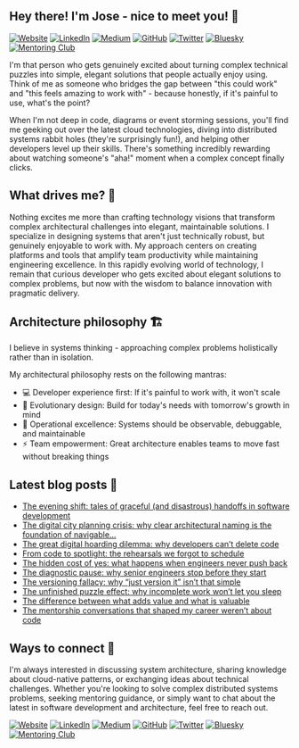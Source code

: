 ## Hey there! I'm Jose - nice to meet you! 👋

[![Website](https://img.shields.io/badge/Website-000000?style=for-the-badge)](https://zepedro.com)
[![LinkedIn](https://img.shields.io/badge/LinkedIn-0077B5?style=for-the-badge&logo=linkedin&logoColor=white)](https://linkedin.com/in/zepedro)
[![Medium](https://img.shields.io/badge/Medium-12100E?style=for-the-badge&logo=medium&logoColor=white)](https://blog.zepedro.com)
[![GitHub](https://img.shields.io/badge/GitHub-181717?style=for-the-badge&logo=github&logoColor=white)](https://github.com/zepedrosilva)
[![Twitter](https://img.shields.io/badge/Twitter-1DA1F2?style=for-the-badge&logo=twitter&logoColor=white)](https://x.com/zepedro)
[![Bluesky](https://img.shields.io/badge/Bluesky-00A8E8?style=for-the-badge&logo=bluesky&logoColor=white)](https://bsky.app/profile/zepedro.com)
[![Mentoring Club](https://img.shields.io/badge/Mentoring%20Club-FF6B35?style=for-the-badge)](https://www.mentoring-club.com/the-mentors/jose-silva)

I'm that person who gets genuinely excited about turning complex technical puzzles into simple, elegant solutions that people actually enjoy using. Think of me as someone who bridges the gap between "this could work" and "this feels amazing to work with" - because honestly, if it's painful to use, what's the point?

When I'm not deep in code, diagrams or event storming sessions, you'll find me geeking out over the latest cloud technologies, diving into distributed systems rabbit holes (they're surprisingly fun!), and helping other developers level up their skills. There's something incredibly rewarding about watching someone's "aha!" moment when a complex concept finally clicks.

## What drives me? 🚀

Nothing excites me more than crafting technology visions that transform complex architectural challenges into elegant, maintainable solutions. I specialize in designing systems that aren't just technically robust, but genuinely enjoyable to work with. My approach centers on creating platforms and tools that amplify team productivity while maintaining engineering excellence.
In this rapidly evolving world of technology, I remain that curious developer who gets excited about elegant solutions to complex problems, but now with the wisdom to balance innovation with pragmatic delivery.

## Architecture philosophy 🏗️

I believe in systems thinking - approaching complex problems holistically rather than in isolation.

My architectural philosophy rests on the following mantras:
* 💻 Developer experience first: If it's painful to work with, it won't scale
* 🌿 Evolutionary design: Build for today's needs with tomorrow's growth in mind
* 🔧 Operational excellence: Systems should be observable, debuggable, and maintainable
* ⚡ Team empowerment: Great architecture enables teams to move fast without breaking things

## Latest blog posts 📝

<!-- BLOG_POSTS_PLACEHOLDER - Do not remove this comment -->

* [The evening shift: tales of graceful (and disastrous) handoffs in software development](https://medium.com/@zepedrosilva/the-evening-shift-tales-of-graceful-and-disastrous-handoffs-in-software-development-21faa6c87fbf)
* [The digital city planning crisis: why clear architectural naming is the foundation of navigable…](https://medium.com/@zepedrosilva/the-digital-city-planning-crisis-why-clear-architectural-naming-is-the-foundation-of-navigable-573dd6793789)
* [The great digital hoarding dilemma: why developers can’t delete code](https://medium.com/@zepedrosilva/the-great-digital-hoarding-dilemma-why-developers-cant-delete-code-8951f2874120)
* [From code to spotlight: the rehearsals we forgot to schedule](https://medium.com/@zepedrosilva/from-code-to-spotlight-the-rehearsals-we-forgot-to-schedule-66de123219de)
* [The hidden cost of yes: what happens when engineers never push back](https://medium.com/@zepedrosilva/the-hidden-cost-of-yes-what-happens-when-engineers-never-push-back-51193927c578)
* [The diagnostic pause: why senior engineers stop before they start](https://medium.com/@zepedrosilva/the-diagnostic-pause-why-senior-engineers-stop-before-they-start-6dfa39871664)
* [The versioning fallacy: why “just version it” isn’t that simple](https://medium.com/@zepedrosilva/the-versioning-fallacy-why-just-version-it-isnt-that-simple-355fd54a0a1a)
* [The unfinished puzzle effect: why incomplete work won’t let you sleep](https://medium.com/@zepedrosilva/the-unfinished-puzzle-effect-why-incomplete-work-wont-let-you-sleep-dde34aaa23ee)
* [The difference between what adds value and what is valuable](https://medium.com/@zepedrosilva/the-difference-between-what-adds-value-and-what-is-valuable-da9c4917af70)
* [The mentorship conversations that shaped my career weren’t about code](https://medium.com/@zepedrosilva/the-mentorship-conversations-that-shaped-my-career-werent-about-code-3578ae756471)


## Ways to connect 🤝

I'm always interested in discussing system architecture, sharing knowledge about cloud-native patterns, or exchanging ideas about technical challenges. Whether you're looking to solve complex distributed systems problems, seeking mentoring guidance, or simply want to chat about the latest in software development and architecture, feel free to reach out.

[![Website](https://img.shields.io/badge/Website-000000?style=for-the-badge)](https://zepedro.com)
[![LinkedIn](https://img.shields.io/badge/LinkedIn-0077B5?style=for-the-badge&logo=linkedin&logoColor=white)](https://linkedin.com/in/zepedro)
[![Medium](https://img.shields.io/badge/Medium-12100E?style=for-the-badge&logo=medium&logoColor=white)](https://blog.zepedro.com)
[![GitHub](https://img.shields.io/badge/GitHub-181717?style=for-the-badge&logo=github&logoColor=white)](https://github.com/zepedrosilva)
[![Twitter](https://img.shields.io/badge/Twitter-1DA1F2?style=for-the-badge&logo=twitter&logoColor=white)](https://x.com/zepedro)
[![Bluesky](https://img.shields.io/badge/Bluesky-00A8E8?style=for-the-badge&logo=bluesky&logoColor=white)](https://bsky.app/profile/zepedro.com)
[![Mentoring Club](https://img.shields.io/badge/Mentoring%20Club-FF6B35?style=for-the-badge)](https://www.mentoring-club.com/the-mentors/jose-silva)
